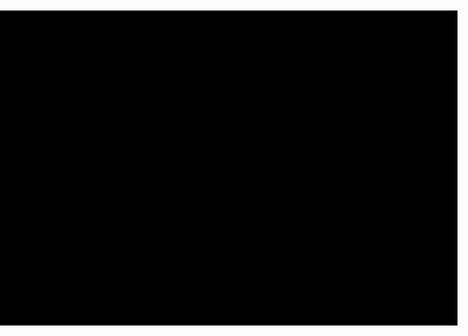 <!DOCTYPE html>
<html>
<head>
  <meta charset="UTF-8">
  <meta name="viewport" content="width=device-width, initial-scale=1.0, maximum-scale=1.0, user-scalable=no">
  <title>2004Scape Landscape</title>
  <style>
    body {
      margin: 0;
      padding: 0;
      overflow: hidden;
      background: #000;
      height: 100vh;
      width: 100vw;
      display: flex;
      justify-content: center;
      align-items: center;
    }
    @media (orientation: portrait) {
      body {
        transform: rotate(90deg);
        transform-origin: center;
        width: 100vh;
        height: 100vw;
        position: fixed;
        top: 0;
        left: 0;
      }
    }
    html, body {
      -webkit-text-size-adjust: none;
      text-size-adjust: none;
      overscroll-behavior: none;
    }
  </style>
</head>
<body>
  <script>
    window.location.replace("https://2004.lostcity.rs/client?world=2&detail=high&method=0");
    if (screen.orientation && screen.orientation.lock) {
      screen.orientation.lock('landscape').catch(err => console.log('Orientation lock failed:', err));
    }
    document.addEventListener('touchmove', (e) => {
      if (e.touches.length > 1) e.preventDefault();
    }, { passive: false });
    document.addEventListener('touchstart', (e) => {
      if (e.touches.length === 1 && window.scrollY === 0) {
        e.preventDefault();
      }
    }, { passive: false });
  </script>
</body>
</html>